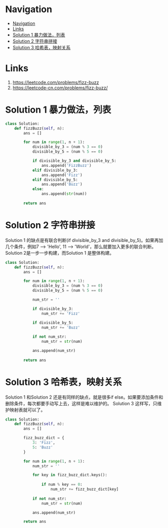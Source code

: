 # Navigation
- [Navigation](#navigation)
- [Links](#links)
- [Solution 1 暴力做法，列表](#solution-1-暴力做法列表)
- [Solution 2 字符串拼接](#solution-2-字符串拼接)
- [Solution 3 哈希表，映射关系](#solution-3-哈希表映射关系)

# Links
1. https://leetcode.com/problems/fizz-buzz
2. https://leetcode-cn.com/problems/fizz-buzz/


# Solution 1 暴力做法，列表
```python
class Solution:
    def fizzBuzz(self, n):
        ans = []

        for num in range(1, n + 1):
            divisible_by_3 = (num % 3 == 0)
            divisible_by_5 = (num % 5 == 0)

            if divisible_by_3 and divisible_by_5:
                ans.append('FizzBuzz')
            elif divisible_by_3:
                ans.append('Fizz')
            elif divisible_by_5:
                ans.append('Buzz')
            else:
                ans.append(str(num))
        
        return ans     
```

# Solution 2 字符串拼接
Solution 1 的缺点是有联合判断(if divisible_by_3 and divisible_by_5)。如果再加几个条件，例如7 --> 'Hello', 11 --> 'World'，那么就要加入更多的联合判断。
Solution 2是一步一步构建，而Solution 1 是整体构建。
```python
class Solution:
    def fizzBuzz(self, n):
        ans = []

        for num in range(1, n + 1):
            divisible_by_3 = (num % 3 == 0)
            divisible_by_5 = (num % 5 == 0)

            num_str = ''

            if divisible_by_3:
                num_str += 'Fizz'

            if divisible_by_5:
                num_str += 'Buzz'
            
            if not num_str:
                num_str = str(num)

            ans.append(num_str)
        
        return ans  
```

# Solution 3 哈希表，映射关系
Solution 1 和Solution 2 还是有同样的缺点，就是很多if else。如果要添加条件和删除条件，每次都要手动写上去，这样是难以维护的。
Solution 3 这样写，只维护映射表就可以了。
```python
class Solution:
    def fizzBuzz(self, n):
        ans = []

        fizz_buzz_dict = {
            3: 'Fizz',
            5: 'Buzz'
        }

        for num in range(1, n + 1):
            num_str = ''

            for key in fizz_buzz_dict.keys():
                
                if num % key == 0:
                    num_str += fizz_buzz_dict[key]
                
            if not num_str:
                num_str = str(num)

            ans.append(num_str)

        return ans
```
